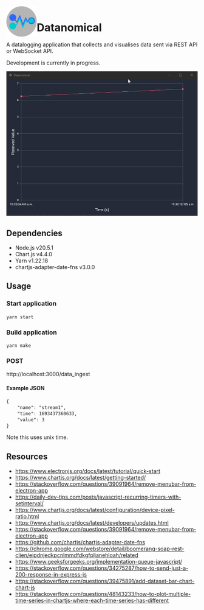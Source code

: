 <img align="left" width="80" height="80" src="icon-64x64.png" alt="Datanomical">

# Datanomical
A datalogging application that collects and visualises data sent via REST API or WebSocket API.  

Development is currently in progress.  

<img width="600" src="demo.gif" alt="Application Demo">  

## Dependencies  
- Node.js v20.5.1  
- Chart.js v4.4.0  
- Yarn v1.22.18  
- chartjs-adapter-date-fns v3.0.0  

## Usage  

### Start application
``` 
yarn start  
``` 

### Build application
``` 
yarn make  
``` 

### POST
http://localhost:3000/data_ingest  

#### Example JSON  
``` 
{
	"name": "stream1",
	"time": 1693437360633,
	"value": 3
}  
``` 
Note this uses unix time.  

## Resources  
- https://www.electronjs.org/docs/latest/tutorial/quick-start  
- https://www.chartjs.org/docs/latest/getting-started/  
- https://stackoverflow.com/questions/39091964/remove-menubar-from-electron-app  
- https://daily-dev-tips.com/posts/javascript-recurring-timers-with-setinterval/  
- https://www.chartjs.org/docs/latest/configuration/device-pixel-ratio.html  
- https://www.chartjs.org/docs/latest/developers/updates.html  
- https://stackoverflow.com/questions/39091964/remove-menubar-from-electron-app  
- https://github.com/chartjs/chartjs-adapter-date-fns  
- https://chrome.google.com/webstore/detail/boomerang-soap-rest-clien/eipdnjedkpcnlmmdfdkgfpljanehloah/related  
- https://www.geeksforgeeks.org/implementation-queue-javascript/  
- https://stackoverflow.com/questions/34275287/how-to-send-just-a-200-response-in-express-js  
- https://stackoverflow.com/questions/39475891/add-dataset-bar-chart-chart-js  
- https://stackoverflow.com/questions/48143233/how-to-plot-multiple-time-series-in-chartjs-where-each-time-series-has-different  
